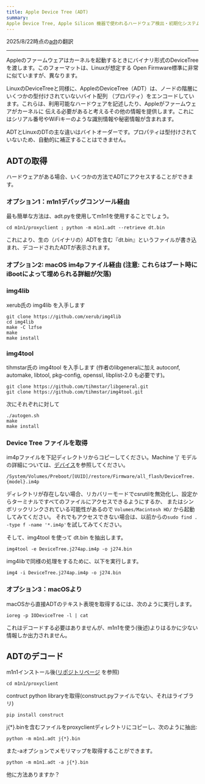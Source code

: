 ```yaml
---
title: Apple Device Tree (ADT)
summary:
Apple Device Tree, Apple Silicon 機器で使われるハードウェア検出・初期化システム
---
```


2025/8/22時点の[adt](https://github.com/AsahiLinux/docs/blob/main/docs/fw/adt.md)の翻訳

---

Appleのファームウェアはカーネルを起動するときにバイナリ形式のDeviceTreeを渡します。このフォーマットは、Linuxが想定する
Open Firmware標準に非常に似ていますが、異なります。

LinuxのDeviceTreeと同様に、AppleのDeviceTree（ADT）は、ノードの階層にいくつかの型付けされていないバイト配列
（プロパティ）をエンコードしています。これらは、利用可能なハードウェアを記述したり、Appleがファームウェアがカーネルに
伝える必要があると考えるその他の情報を提供します。これにはシリアル番号やWiFiキーのような識別情報や秘密情報が含まれます。

ADTとLinuxのDTの主な違いはバイトオーダーです。プロパティは型付けされていないため、自動的に補正することはできません。

## ADTの取得

ハードウェアがある場合、いくつかの方法でADTにアクセスすることができます。

### オプション1：m1n1デバッグコンソール経由
最も簡単な方法は、adt.pyを使用してm1n1を使用することでしょう。

```
cd m1n1/proxyclient ; python -m m1n1.adt --retrieve dt.bin
```

これにより、生の（バイナリの）ADTを含む『dt.bin』というファイルが書き込まれ、デコードされたADTが表示されます。

### オプション2: macOS im4pファイル経由 (注意: これらはブート時にiBootによって埋められる詳細が欠落)
### img4lib
xerub氏の img4lib を入手します

```
git clone https://github.com/xerub/img4lib
cd img4lib
make -C lzfse
make
make install
```

### img4tool
tihmstar氏の img4tool を入手します (作者のlibgeneralに加え autoconf, automake, libtool, pkg-config, openssl, libplist-2.0 も必要です)。

```
git clone https://github.com/tihmstar/libgeneral.git
git clone https://github.com/tihmstar/img4tool.git
```

次にそれぞれに対して

```
./autogen.sh
make
make install
```

### Device Tree ファイルを取得
im4pファイルを下記ディレクトリからコピーしてください。Machine 'j' モデルの詳細については、[デバイス](../hw/devices/device-list.md)を参照してください。

`/System/Volumes/Preboot/[UUID]/restore/Firmware/all_flash/DeviceTree.{model}.im4p`

ディレクトリが存在しない場合、リカバリーモードでcsrutilを無効化し、設定からターミナルですべてのファイルにアクセスできるようにするか、
またはシンボリックリンクされている可能性があるので `Volumes/Macintosh HD/` から起動してみてください。
それでもアクセスできない場合は、以前からの`sudo find . -type f -name '*.im4p'`を試してみてください。

そして、img4tool を使って dt.bin を抽出します。

```
img4tool -e DeviceTree.j274ap.im4p -o j274.bin
```

img4libで同様の処理をするために、以下を実行します。

```
img4 -i DeviceTree.j274ap.im4p -o j274.bin
```


### オプション3：macOSより

macOSから直接ADTのテキスト表現を取得するには、次のように実行します。

```
ioreg -p IODeviceTree -l | cat
```

これはデコードする必要はありませんが、m1n1を使う(後述)よりはるかに少ない情報しか出力されません。

## ADTのデコード

m1n1インストール後([リポジトリページ](https://github.com/AsahiLinux/m1n1) を参照)

`cd m1n1/proxyclient`

contruct python libraryを取得(construct.pyファイルでない、それはライブラリ)

`pip install construct`

j{*}.binを含むファイルをproxyclientディレクトリにコピーし、次のように抽出:

`python -m m1n1.adt j{*}.bin`

また-aオプションでメモリマップを取得することができます。

`python -m m1n1.adt -a j{*}.bin` 

他に方法ありますか？
